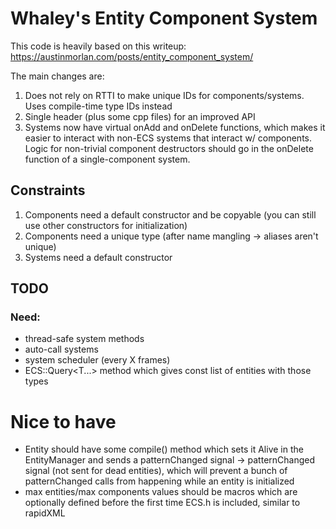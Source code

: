 # Whaley's Entity Component System
This code is heavily based on this writeup: https://austinmorlan.com/posts/entity_component_system/

The main changes are:

1. Does not rely on RTTI to make unique IDs for components/systems. Uses compile-time type IDs instead
2. Single header (plus some cpp files) for an improved API
3. Systems now have virtual onAdd and onDelete functions, which makes it easier to interact with non-ECS systems that interact w/ components. Logic for non-trivial component destructors should go in the onDelete function of a single-component system.

## Constraints

1. Components need a default constructor and be copyable (you can still use other constructors for initialization)
2. Components need a unique type (after name mangling -> aliases aren't unique)
3. Systems need a default constructor

## TODO

### Need:

- thread-safe system methods
- auto-call systems
- system scheduler (every X frames)
- ECS::Query<T...> method which gives const list of entities with those types

# Nice to have

- Entity should have some compile() method which sets it Alive in the EntityManager and sends a patternChanged signal -> patternChanged signal (not sent for dead entities), which will prevent a bunch of patternChanged calls from happening while an entity is initialized
- max entities/max components values should be macros which are optionally defined before the first time ECS.h is included, similar to rapidXML
